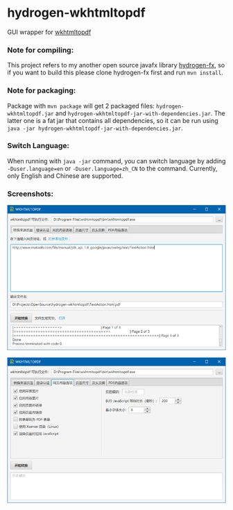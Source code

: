 # hydrogen-wkhtmltopdf

GUI wrapper for [wkhtmltopdf](https://wkhtmltopdf.org)

### Note for compiling:

This project refers to my another open source javafx library [hydrogen-fx](https://github.com/yiding-he/hydrogen-fx),
so if you want to build this please clone hydrogen-fx first and run `mvn install`.


### Note for packaging:

Package with `mvn package` will get 2 packaged files: `hydrogen-wkhtmltopdf.jar` 
and `hydrogen-wkhtmltopdf-jar-with-dependencies.jar`.
The latter one is a fat jar that contains all dependencies, 
so it can be run using `java -jar hydrogen-wkhtmltopdf-jar-with-dependencies.jar`.

### Switch Language:

When running with `java -jar` command, you can switch language by adding 
`-Duser.language=en` or `-Duser.language=zh_CN` to the command. Currently, 
only English and Chinese are supported.

### Screenshots:

![](images/0.png)

![](images/1.png)


